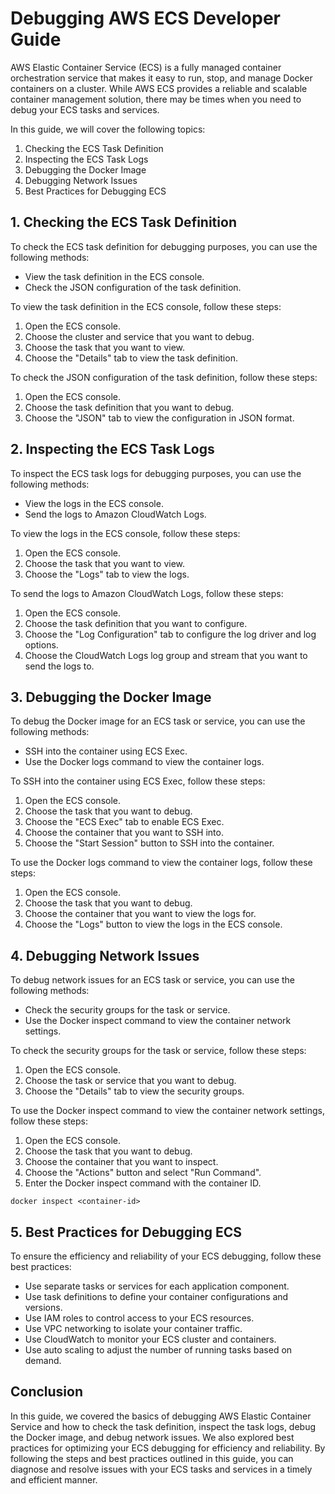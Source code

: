 # Debugging AWS ECS Developer Guide

AWS Elastic Container Service (ECS) is a fully managed container orchestration service that makes it easy to run, stop, and manage Docker containers on a cluster. While AWS ECS provides a reliable and scalable container management solution, there may be times when you need to debug your ECS tasks and services.

In this guide, we will cover the following topics:

1. Checking the ECS Task Definition
2. Inspecting the ECS Task Logs
3. Debugging the Docker Image
4. Debugging Network Issues
5. Best Practices for Debugging ECS

## 1\. Checking the ECS Task Definition

To check the ECS task definition for debugging purposes, you can use the following methods:

* View the task definition in the ECS console.
* Check the JSON configuration of the task definition.

To view the task definition in the ECS console, follow these steps:

1. Open the ECS console.
2. Choose the cluster and service that you want to debug.
3. Choose the task that you want to view.
4. Choose the "Details" tab to view the task definition.

To check the JSON configuration of the task definition, follow these steps:

1. Open the ECS console.
2. Choose the task definition that you want to debug.
3. Choose the "JSON" tab to view the configuration in JSON format.

## 2\. Inspecting the ECS Task Logs

To inspect the ECS task logs for debugging purposes, you can use the following methods:

* View the logs in the ECS console.
* Send the logs to Amazon CloudWatch Logs.

To view the logs in the ECS console, follow these steps:

1. Open the ECS console.
2. Choose the task that you want to view.
3. Choose the "Logs" tab to view the logs.

To send the logs to Amazon CloudWatch Logs, follow these steps:

1. Open the ECS console.
2. Choose the task definition that you want to configure.
3. Choose the "Log Configuration" tab to configure the log driver and log options.
4. Choose the CloudWatch Logs log group and stream that you want to send the logs to.

## 3\. Debugging the Docker Image

To debug the Docker image for an ECS task or service, you can use the following methods:

* SSH into the container using ECS Exec.
* Use the Docker logs command to view the container logs.

To SSH into the container using ECS Exec, follow these steps:

1. Open the ECS console.
2. Choose the task that you want to debug.
3. Choose the "ECS Exec" tab to enable ECS Exec.
4. Choose the container that you want to SSH into.
5. Choose the "Start Session" button to SSH into the container.

To use the Docker logs command to view the container logs, follow these steps:

1. Open the ECS console.
2. Choose the task that you want to debug.
3. Choose the container that you want to view the logs for.
4. Choose the "Logs" button to view the logs in the ECS console.

## 4\. Debugging Network Issues

To debug network issues for an ECS task or service, you can use the following methods:

* Check the security groups for the task or service.
* Use the Docker inspect command to view the container network settings.

To check the security groups for the task or service, follow these steps:

1. Open the ECS console.
2. Choose the task or service that you want to debug.
3. Choose the "Details" tab to view the security groups.

To use the Docker inspect command to view the container network settings, follow these steps:

1. Open the ECS console.
2. Choose the task that you want to debug.
3. Choose the container that you want to inspect.
4. Choose the "Actions" button and select "Run Command".
5. Enter the Docker inspect command with the container ID.

`docker inspect <container-id>`

## 5\. Best Practices for Debugging ECS

To ensure the efficiency and reliability of your ECS debugging, follow these best practices:

* Use separate tasks or services for each application component.
* Use task definitions to define your container configurations and versions.
* Use IAM roles to control access to your ECS resources.
* Use VPC networking to isolate your container traffic.
* Use CloudWatch to monitor your ECS cluster and containers.
* Use auto scaling to adjust the number of running tasks based on demand.

## Conclusion

In this guide, we covered the basics of debugging AWS Elastic Container Service and how to check the task definition, inspect the task logs, debug the Docker image, and debug network issues. We also explored best practices for optimizing your ECS debugging for efficiency and reliability. By following the steps and best practices outlined in this guide, you can diagnose and resolve issues with your ECS tasks and services in a timely and efficient manner.
